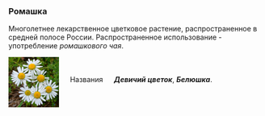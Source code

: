 <!--2022-05-29 12:25:00-->
### Ромашка
Многолетнее лекарственное цветковое растение, распространенное в средней полосе России.
Распространенное использование - употребление *ромашкового чая*.

<img src="./romashka.jpg" width="100px" align="middle"> &emsp; 
Названия &emsp; ***Девичий цветок***, ***Белюшка***.
